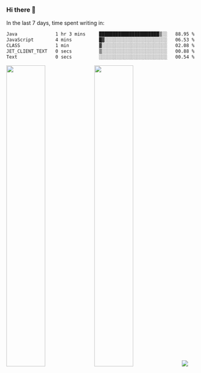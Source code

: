 ### Hi there 👋

In the last 7 days, time spent writing in:

<!--START_SECTION:waka-->

```txt
Java              1 hr 3 mins     ██████████████████████▒░░   88.95 %
JavaScript        4 mins          █▓░░░░░░░░░░░░░░░░░░░░░░░   06.53 %
CLASS             1 min           ▓░░░░░░░░░░░░░░░░░░░░░░░░   02.08 %
JET_CLIENT_TEXT   0 secs          ▒░░░░░░░░░░░░░░░░░░░░░░░░   00.88 %
Text              0 secs          ░░░░░░░░░░░░░░░░░░░░░░░░░   00.54 %
```

<!--END_SECTION:waka-->

<img src="https://wakatime.com/share/@jimtje/5d0c92de-08f8-4a72-8f2f-6a9693d1e318.svg" width=45% height=45%> <img src="https://wakatime.com/share/@jimtje/501498ae-bda5-4da7-a89d-b40bcdd5556d.svg" width=45% height=45%>
![](https://hit.yhype.me/github/profile?user_id=43537315)
